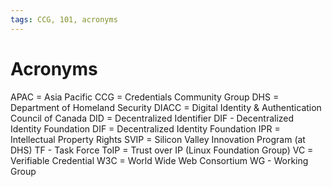 ```yaml
---
tags: CCG, 101, acronyms
---
```


# Acronyms

APAC = Asia Pacific
CCG = Credentials Community Group
DHS = Department of Homeland Security
DIACC = Digital Identity & Authentication Council of Canada
DID = Decentralized Identifier
DIF - Decentralized Identity Foundation
DIF = Decentralized Identity Foundation
IPR = Intellectual Property Rights
SVIP = Silicon Valley Innovation Program (at DHS)
TF - Task Force
ToIP = Trust over IP (Linux Foundation Group)
VC = Verifiable Credential
W3C = World Wide Web Consortium
WG - Working Group